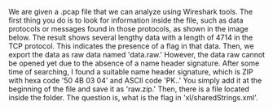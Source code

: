 We are given a .pcap file that we can analyze using Wireshark tools. The first thing you do is to look for information inside the file, such as data protocols or messages found in those protocols, as shown in the image below. The result shows several lengthy data with a length of 4714 in the TCP protocol. This indicates the presence of a flag in that data. Then, we export the data as raw data named 'data.raw.' However, the data raw cannot be opened yet due to the absence of a name header signature. After some time of searching, I found a suitable name header signature, which is ZIP with hexa code '50 4B 03 04' and ASCII code 'PK..' You simply add it at the beginning of the file and save it as 'raw.zip.' Then, there is a file located inside the folder. The question is, what is the flag in 'xl/sharedStrings.xml'.
